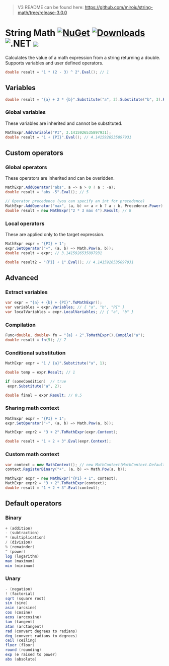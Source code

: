 > V3 README can be found here: <https://github.com/miroiu/string-math/tree/release-3.0.0>

# String Math [![NuGet](https://img.shields.io/nuget/v/StringMath?style=flat-square&logo=nuget)](https://www.nuget.org/packages/StringMath/) [![Downloads](https://img.shields.io/nuget/dt/StringMath?label=downloads&style=flat-square&logo=nuget)](https://www.nuget.org/packages/StringMath) ![.NET](https://img.shields.io/static/v1?label=%20&message=Framework%204.6.1%20to%20NET%206&color=5C2D91&style=flat-square&logo=.net) ![](https://img.shields.io/static/v1?label=%20&message=documentation&color=yellow&style=flat-square)

Calculates the value of a math expression from a string returning a double.
Supports variables and user defined operators.

```csharp
double result = "1 * (2 - 3) ^ 2".Eval(); // 1
```

## Variables

```csharp
double result = "{a} + 2 * {b}".Substitute("a", 2).Substitute("b", 3).Result; // 8
```

### Global variables

These variables are inherited and cannot be substituted.

```csharp
MathExpr.AddVariable("PI", 3.1415926535897931);
double result = "1 + {PI}".Eval(); // 4.1415926535897931
```

## Custom operators

### Global operators

These operators are inherited and can be overidden.

```csharp
MathExpr.AddOperator("abs", a => a > 0 ? a : -a);
double result = "abs -5".Eval(); // 5

// Operator precedence (you can specify an int for precedence)
MathExpr.AddOperator("max", (a, b) => a > b ? a : b, Precedence.Power);
double result = new MathExpr("2 * 3 max 4").Result; // 8
```

### Local operators

These are applied only to the target expression.

```csharp
MathExpr expr = "{PI} + 1";
expr.SetOperator("+", (a, b) => Math.Pow(a, b));
double result = expr; // 3.1415926535897931

double result2 = "{PI} + 1".Eval(); // 4.1415926535897931
```

## Advanced

### Extract variables

```csharp
var expr = "{a} + {b} + {PI}".ToMathExpr();
var variables = expr.Variables; // { "a", "b", "PI" }
var localVariables = expr.LocalVariables; // { "a", "b" }
```

### Compilation

```csharp
Func<double, double> fn = "{a} + 2".ToMathExpr().Compile("a");
double result = fn(5); // 7
```

### Conditional substitution

```csharp
MathExpr expr = "1 / {a}".Substitute("a", 1);

double temp = expr.Result; // 1

if (someCondition)  // true
 expr.Substitute("a", 2);

double final = expr.Result; // 0.5
```

### Sharing math context

```csharp
MathExpr expr = "{PI} + 1";
expr.SetOperator("+", (a, b) => Math.Pow(a, b));

MathExpr expr2 = "3 + 2".ToMathExpr(expr.Context);

double result = "1 + 2 + 3".Eval(expr.Context);
```

### Custom math context

```csharp
var context = new MathContext(); // new MathContext(MathContext.Default); // to inherit from global
context.RegisterBinary("+", (a, b) => Math.Pow(a, b));

MathExpr expr = new MathExpr("{PI} + 1", context);
MathExpr expr2 = "3 + 2".ToMathExpr(context);
double result = "1 + 2 + 3".Eval(context);
```

## Default operators

### Binary

```csharp
+ (addition)
- (subtraction)
* (multiplication)
/ (division)
% (remainder)
^ (power)
log (logarithm)
max (maximum)
min (minimum)
```

### Unary

```csharp
- (negation)
! (factorial)
sqrt (square root)
sin (sine)
asin (arcsine)
cos (cosine)
acos (arccosine)
tan (tangent)
atan (arctangent)
rad (convert degrees to radians)
deg (convert radians to degrees)
ceil (ceiling)
floor (floor)
round (rounding)
exp (e raised to power)
abs (absolute)
```

